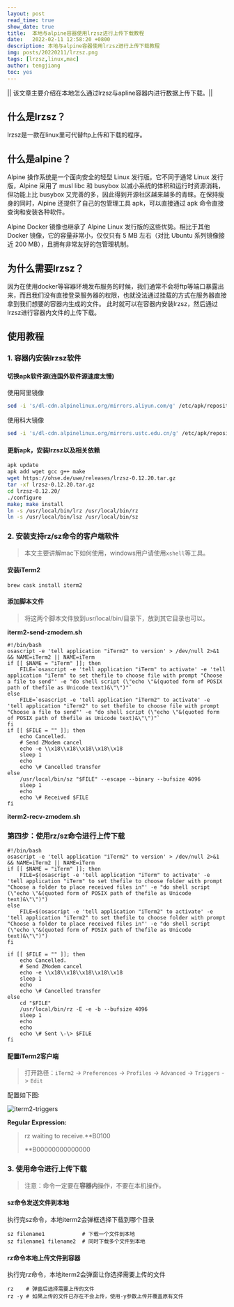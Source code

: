 ```yaml
---
layout: post
read_time: true
show_date: true
title:  本地与alpine容器使用lrzsz进行上传下载教程
date:   2022-02-11 12:58:20 +0800
description: 本地与alpine容器使用lrzsz进行上传下载教程
img: posts/20220211/lrzsz.png
tags: [lrzsz,linux,mac]
author: tengjiang
toc: yes
---
```


|| 该文章主要介绍在本地怎么通过lrzsz与apline容器内进行数据上传下载。||

<!-- more -->

## 什么是lrzsz？
lrzsz是一款在linux里可代替ftp上传和下载的程序。

## 什么是alpine？
Alpine 操作系统是一个面向安全的轻型 Linux 发行版。它不同于通常 Linux 发行版，Alpine 采用了 musl libc 和 busybox 以减小系统的体积和运行时资源消耗，但功能上比 busybox 又完善的多，因此得到开源社区越来越多的青睐。在保持瘦身的同时，Alpine 还提供了自己的包管理工具 apk，可以直接通过 apk 命令直接查询和安装各种软件。

Alpine Docker 镜像也继承了 Alpine Linux 发行版的这些优势。相比于其他 Docker 镜像，它的容量非常小，仅仅只有 5 MB 左右（对比 Ubuntu 系列镜像接近 200 MB），且拥有非常友好的包管理机制。

## 为什么需要lrzsz？
因为在使用docker等容器环境发布服务的时候，我们通常不会将ftp等端口暴露出来，而且我们没有直接登录服务器的权限，也就没法通过挂载的方式在服务器直接拿到我们想要的容器内生成的文件。
此时就可以在容器内安装lrzsz，然后通过lrzsz进行容器内文件的上传下载。

## 使用教程
### 1. 容器内安装lrzsz软件

#### 切换apk软件源(连国外软件源速度太慢)

使用阿里镜像

```sh
sed -i 's/dl-cdn.alpinelinux.org/mirrors.aliyun.com/g' /etc/apk/repositories
```

使用科大镜像

```sh
sed -i 's/dl-cdn.alpinelinux.org/mirrors.ustc.edu.cn/g' /etc/apk/repositories
```

#### 更新apk，安装lrzsz以及相关依赖

```sh
apk update
apk add wget gcc g++ make
wget https://ohse.de/uwe/releases/lrzsz-0.12.20.tar.gz
tar -xf lrzsz-0.12.20.tar.gz
cd lrzsz-0.12.20/
./configure
make; make install
ln -s /usr/local/bin/lrz /usr/local/bin/rz
ln -s /usr/local/bin/lsz /usr/local/bin/sz
```

### 2. 安装支持rz/sz命令的客户端软件

> 本文主要讲解mac下如何使用，windows用户请使用`xshell`等工具。

#### 安装iTerm2

```shell
brew cask install iterm2
```

#### 添加脚本文件

> 将这两个脚本文件放到usr/local/bin/目录下，放到其它目录也可以。

**iterm2-send-zmodem.sh**

```shell
#!/bin/bash
osascript -e 'tell application "iTerm2" to version' > /dev/null 2>&1 && NAME=iTerm2 || NAME=iTerm
if [[ $NAME = "iTerm" ]]; then
	FILE=`osascript -e 'tell application "iTerm" to activate' -e 'tell application "iTerm" to set thefile to choose file with prompt "Choose a file to send"' -e "do shell script (\"echo \"&(quoted form of POSIX path of thefile as Unicode text)&\"\")"`
else
	FILE=`osascript -e 'tell application "iTerm2" to activate' -e 'tell application "iTerm2" to set thefile to choose file with prompt "Choose a file to send"' -e "do shell script (\"echo \"&(quoted form of POSIX path of thefile as Unicode text)&\"\")"`
fi
if [[ $FILE = "" ]]; then
	echo Cancelled.
	# Send ZModem cancel
	echo -e \\x18\\x18\\x18\\x18\\x18
	sleep 1
	echo
	echo \# Cancelled transfer
else
	/usr/local/bin/sz "$FILE" --escape --binary --bufsize 4096
	sleep 1
	echo
	echo \# Received $FILE
fi
```

**iterm2-recv-zmodem.sh**

### 第四步：使用rz/sz命令进行上传下载

```shell
#!/bin/bash
osascript -e 'tell application "iTerm2" to version' > /dev/null 2>&1 && NAME=iTerm2 || NAME=iTerm
if [[ $NAME = "iTerm" ]]; then
	FILE=$(osascript -e 'tell application "iTerm" to activate' -e 'tell application "iTerm" to set thefile to choose folder with prompt "Choose a folder to place received files in"' -e "do shell script (\"echo \"&(quoted form of POSIX path of thefile as Unicode text)&\"\")")
else
	FILE=$(osascript -e 'tell application "iTerm2" to activate' -e 'tell application "iTerm2" to set thefile to choose folder with prompt "Choose a folder to place received files in"' -e "do shell script (\"echo \"&(quoted form of POSIX path of thefile as Unicode text)&\"\")")
fi

if [[ $FILE = "" ]]; then
	echo Cancelled.
	# Send ZModem cancel
	echo -e \\x18\\x18\\x18\\x18\\x18
	sleep 1
	echo
	echo \# Cancelled transfer
else
	cd "$FILE"
	/usr/local/bin/rz -E -e -b --bufsize 4096
	sleep 1
	echo
	echo
	echo \# Sent \-\> $FILE
fi

```

#### 配置iTerm2客户端

> 打开路径：`iTerm2` -> `Preferences` -> `Profiles` -> `Advanced` -> `Triggers` -> `Edit`

配置如下图:

![iterm2-triggers](https://s2.loli.net/2022/02/11/WgLphE6uaOdSQc8.png)

**Regular Expression:**

> rz waiting to receive.\*\*B0100
>
> \*\*B00000000000000

### 3. 使用命令进行上传下载

> 注意：命令一定要在**容器内**操作，不要在本机操作。

#### sz命令发送文件到本地

执行完sz命令，本地iterm2会弹框选择下载到哪个目录

```shell
sz filename1            # 下载一个文件到本地
sz filename1 filename2  # 同时下载多个文件到本地
```

#### rz命令本地上传文件到容器

执行完rz命令，本地iterm2会弹窗让你选择需要上传的文件

```shell
rz    # 弹窗后选择需要上传的文件
rz -y # 如果上传的文件已存在不会上传，使用-y参数上传并覆盖原有文件
```


